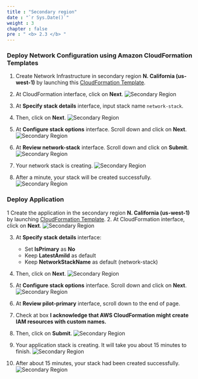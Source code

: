```yaml
---
title : "Secondary region"
date : "`r Sys.Date()`"
weight : 3
chapter : false
pre : " <b> 2.3 </b> "
---
```


### Deploy Network Configuration using Amazon CloudFormation Templates
1. Create Network Infrastructure in secondary region **N. California (us-west-1)** by launching this [CloudFormation Template](https://us-west-1.console.aws.amazon.com/cloudformation/home?region=us-west-1#/stacks/create/template?stackName=network-stack&templateURL=https://ws-assets-prod-iad-r-pdx-f3b3f9f1a7d6a3d0.s3.us-west-2.amazonaws.com/6b7a41c6-3cae-45f2-bf2c-72c64b55d920/NetworkStack.yaml).
2. At CloudFormation interface, click on **Next**.
![Secondary Region](/images/2.preparation/2.3.secondaryregion/2.3.1secondaryregion.png?width=90pc)


3. At **Specify stack details** interface, input stack name ```network-stack```.
4. Then, click on **Next**.
![Secondary Region](/images/2.preparation/2.3.secondaryregion/2.3.2secondaryregion.png?width=90pc)

5. At **Configure stack options** interface. Scroll down and click on **Next**.
![Secondary Region](/images/2.preparation/2.3.secondaryregion/2.3.3secondaryregion.png?width=90pc)

6. At **Review network-stack** interface. Scroll down and click on **Submit**.
![Secondary Region](/images/2.preparation/2.3.secondaryregion/2.3.4secondaryregion.png?width=90pc)

7. Your network stack is creating.
![Secondary Region](/images/2.preparation/2.3.secondaryregion/2.3.5secondaryregion.png?width=89pc)

8. After a minute, your stack will be created successfully.
![Secondary Region](/images/2.preparation/2.3.secondaryregion/2.3.6secondaryregion.png?width=89pc)

### Deploy Application
1 Create the application in the secondary region **N. California (us-west-1)** by launching [CloudFormation Template](https://us-west-1.console.aws.amazon.com/cloudformation/home?region=us-west-1#/stacks/create/template?stackName=pilot-secondary&templateURL=https://ws-assets-prod-iad-r-pdx-f3b3f9f1a7d6a3d0.s3.us-west-2.amazonaws.com/6b7a41c6-3cae-45f2-bf2c-72c64b55d920/PilotLight.yaml).
2. At CloudFormation interface, click on **Next**.
![Secondary Region](/images/2.preparation/2.3.secondaryregion/2.3.7secondaryregion.png?width=90pc)

3. At **Specify stack details** interface:
    + Set **IsPrimary** as **No**
    + Keep **LatestAmiId** as default
    + Keep **NetworkStackName** as default (network-stack)

4. Then, click on **Next**.
![Secondary Region](/images/2.preparation/2.3.secondaryregion/2.3.8secondaryregion.png?width=90pc)

5. At **Configure stack options** interface. Scroll down and click on **Next**.
![Secondary Region](/images/2.preparation/2.3.secondaryregion/2.3.9secondaryregion.png?width=90pc)

6. At **Review pilot-primary** interface, scroll down to the end of page.
7. Check at box **I acknowledge that AWS CloudFormation might create IAM resources with custom names.**
8. Then, click on **Submit**.
![Secondary Region](/images/2.preparation/2.3.secondaryregion/2.3.10secondaryregion.png?width=90pc)

9. Your application stack is creating. It will take you about 15 minutes to finish.
![Secondary Region](/images/2.preparation/2.3.secondaryregion/2.3.11secondaryregion.png?width=90pc)

10. After about 15 minutes, your stack had been created successfully.
![Secondary Region](/images/2.preparation/2.3.secondaryregion/2.3.12secondaryregion.png?width=90pc)